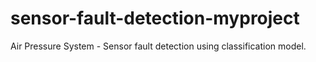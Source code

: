 # sensor-fault-detection-myproject
Air Pressure System - Sensor fault detection using classification model.

